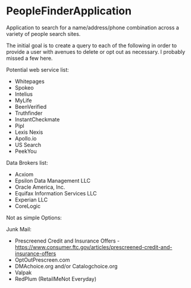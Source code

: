 # PeopleFinderApplication


Application to search for a name/address/phone combination across a variety of people search sites.

The initial goal is to create a query to each of the following in order to provide a user with avenues to delete or opt out as necessary. I probably missed a few here.


Potential web service list: 
* Whitepages
* Spokeo
* Intelius
* MyLife
* BeenVerified
* Truthfinder
* InstantCheckmate 
* Pipl
* Lexis Nexis
* Apollo.io
* US Search
* PeekYou

Data Brokers list:
* Acxiom
* Epsilon Data Management LLC
* Oracle America, Inc.
* Equifax Information Services LLC
* Experian LLC
* CoreLogic


Not as simple Options: 

Junk Mail: 
* Prescreened Credit and Insurance Offers - https://www.consumer.ftc.gov/articles/prescreened-credit-and-insurance-offers
* OptOutPrescreen.com
* DMAchoice.org and/or Catalogchoice.org
* Valpak
* RedPlum (RetailMeNot Everyday)
